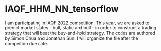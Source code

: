 # IAQF_HHM_NN_tensorflow
I am participating in IAQF 2022 competition. This year, we are asked to predict market states - bull, static and bull - in order to construct a trading strategy that will beat the buy-and-hold strategy. The codes are authored by Simon Chua and Jonathan Sun. I will organize the file after the compeition due date.
